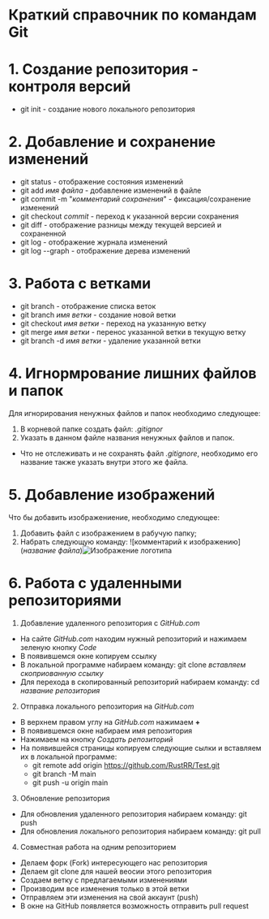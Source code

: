 # **Краткий справочник по командам Git**



# 1. Создание репозитория - контроля версий

* git init - создание нового локального репозитория

# 2. Добавление и сохранение изменений

* git status - отображение состояния изменений
* git add *имя файла* - добавление изменений в файле
* git commit -m "*комментарий сохранения*" - фиксация/сохранение изменений
* git checkout *commit* - переход к указанной версии сохранения
* git diff - отображение разницы между текущей версией и сохраненной
* git log - отображение журнала изменений
* git log --graph - отображение дерева изменений

# 3. Работа с ветками

* git branch - отображение списка веток
* git branch _имя ветки_ - создание новой ветки
* git checkout _имя ветки_ - переход на указанную ветку
* git merge _имя ветки_ - перенос указанной ветки в текущую ветку
* git branch -d _имя ветки_ - удаление указанной ветки

# 4. Игнормрование лишних файлов и папок

Для игнорирования ненужных файлов и папок необходимо следующее:
1. В корневой папке создать файл: *.gitignor*
2. Указать в данном файле названия ненужных файлов и папок.
* Что не отслеживать и не сохранять файл *.gitignore*, необходимо его название также указать внутри этого же файла.

# 5. Добавление изображений
Что бы добавить изображениение, необходимо следующее:
1. Добавить файл с изображением в рабучую папку;
2. Набрать следующую команду: ![комментарий к изображению](*название файла*)![Изображение логотипа](git.jpg)

# 6. Работа с удаленными репозиториями

1. Добавление удаленного репозитория с *GitHub.com*
* На сайте *GitHub.com* находим нужный репозиторий и нажимаем зеленую кнопку *Code*
* В появившемся окне копируем ссылку
* В локальной программе набираем команду: git clone *вставляем скоприованную ссылку*
* Для перехода в скопированный репозиторий набираем команду: cd *название репозитория*
2. Отправка локального репозитория на *GitHub.com*
* В верхнем правом углу на *GitHub.com* нажимаем **+**
* В появившемся окне набираем имя репозитория
* Нажимаем на кнопку *Создать репозиторий*
* На появившейся страницы копируем следующие сылки и вставляем их в локальной программе:
    * git remote add origin https://github.com/RustRR/Test.git
    * git branch -M main
    * git push -u origin main
3. Обновление репозитория
* Для обновления удаленного репозитория набираем команду: git push
* Для обновления локального репозитория набираем команду: git pull
4. Совместная работа на одним репозиторием
* Делаем форк (Fork) интересующего нас репозитория
* Делаем git clone для нашей веосии этого репозитория
* Создаем ветку с предлагаемыми изменениями
* Производим все изменения только в этой ветки
* Отправляем эти изменения на свой аккаунт (push)
* В окне на GitHub появляется возможность отправить pull request
